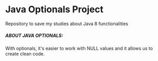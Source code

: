 # Java Optionals Project
Repository to save my studies about Java 8 functionalities

##### ABOUT JAVA OPTIONALS:
With optionals, it's easier to work with NULL values and it allows us to create clean code.
